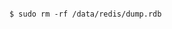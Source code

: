 <!-- usedin: [ _includes/_inlines/AddOns/common/database-backups/database-backups_note.md] -->

```

$ sudo rm -rf /data/redis/dump.rdb

```
